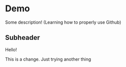 # Demo

Some description! (Learning how to properly use Github)


## Subheader
Hello!

This is a change.
Just trying another thing